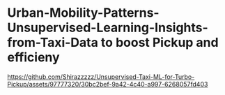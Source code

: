 # Urban-Mobility-Patterns-Unsupervised-Learning-Insights-from-Taxi-Data to boost Pickup and efficieny



https://github.com/Shirazzzzz/Unsupervised-Taxi-ML-for-Turbo-Pickup/assets/97777320/30bc2bef-9a42-4c40-a997-6268057fd403

